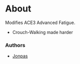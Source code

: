 # About

Modifies ACE3 Advanced Fatigue.

- Crouch-Walking made harder

### Authors

- [Jonpas](https://github.com/jonpas)
